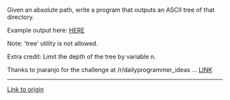 Given an absolute path, write a program that outputs an ASCII tree of that directory.

Example output here: [HERE](http://www.acooke.org/cute/UnixComman0.html)

Note: 'tree' utility is not allowed.

Extra credit: Limit the depth of the tree by variable n.

Thanks to jnaranjo for the challenge at /r/dailyprogrammer_ideas ... [LINK](http://www.reddit.com/r/dailyprogrammer_ideas/comments/sbu4b/easy_generate_directory_tree_maps/)

---

[Link to origin](https://www.reddit.com/r/dailyprogrammer/teu9p)